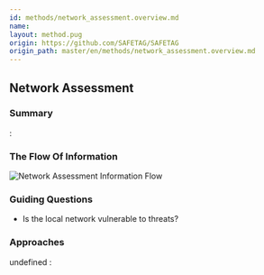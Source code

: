 ```yaml
---
id: methods/network_assessment.overview.md
name: 
layout: method.pug
origin: https://github.com/SAFETAG/SAFETAG
origin_path: master/en/methods/network_assessment.overview.md
---
```

## Network Assessment

### Summary

:[](guides/network_access/summary.md)
### The Flow Of Information

![Network Assessment Information Flow](images/info_flows/network_assessment.svg)

### Guiding Questions

* Is the local network vulnerable to threats?

### Approaches

undefined
:[](../references/footnotes.md)

